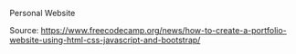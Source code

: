 Personal Website

Source: https://www.freecodecamp.org/news/how-to-create-a-portfolio-website-using-html-css-javascript-and-bootstrap/
